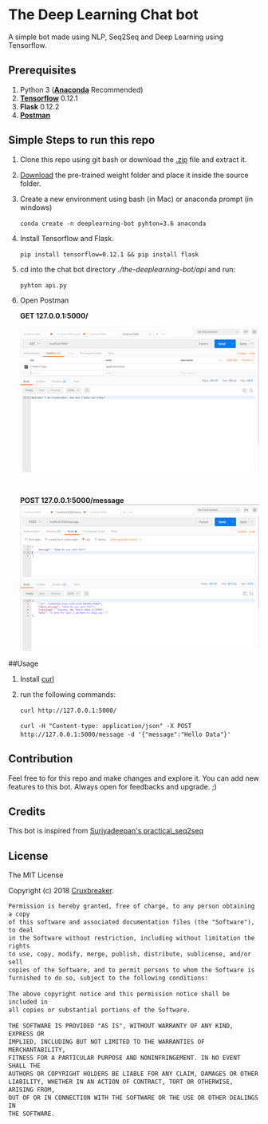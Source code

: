 # The Deep Learning Chat bot

A simple bot made using NLP, Seq2Seq and Deep Learning using Tensorflow.



## Prerequisites

1. Python 3 ([**Anaconda**](https://www.anaconda.com/download/) Recommended)
2. [**Tensorflow**](https://www.tensorflow.org/) 0.12.1
3. **Flask** 0.12.2
4. [**Postman**](https://www.getpostman.com/apps)

## Simple Steps to run this repo

1. Clone this repo using git bash or download the [.zip](https://github.com/knaxus/the-deeplearning-bot/archive/master.zip) file and extract it.

2. [Download](https://drive.google.com/open?id=1FS5vyP1yjaI2iE4_YUfE1ybacbM5bRsi) the pre-trained weight folder and place it inside the source folder.

3. Create a new environment using bash (in Mac) or anaconda prompt (in windows)

   ``conda create -n deeplearning-bot pyhton=3.6 anaconda``

4. Install Tensorflow and Flask.

   `pip install tensorflow=0.12.1 && pip install flask`

5. cd into the chat bot directory *./the-deeplearning-bot/api* and run:

   `pyhton api.py`

6. Open Postman

   **GET 127.0.0.1:5000/** 

   ![GET-root](./public/GET-root.png)

   ​

   **POST 127.0.0.1:5000/message**![POST-message](./public/POST-message.PNG)



##Usage 

1. Install [curl](https://curl.haxx.se/download.html)

2. run the following commands:

   `curl http://127.0.0.1:5000/`

   `curl -H "Content-type: application/json" -X POST http://127.0.0.1:5000/message -d '{"message":"Hello Data"}'`



## Contribution

Feel free to for this repo and make changes and explore it. You can add new features to this bot. Always open for feedbacks and upgrade. ;)



## Credits

This bot is inspired from [Suriyadeepan's practical_seq2seq](https://github.com/suriyadeepan/practical_seq2seq)



## License

The MIT License

Copyright (c) 2018 [Cruxbreaker](https://github.com/cruxbreaker).

```
Permission is hereby granted, free of charge, to any person obtaining a copy
of this software and associated documentation files (the "Software"), to deal
in the Software without restriction, including without limitation the rights
to use, copy, modify, merge, publish, distribute, sublicense, and/or sell
copies of the Software, and to permit persons to whom the Software is
furnished to do so, subject to the following conditions:

The above copyright notice and this permission notice shall be included in
all copies or substantial portions of the Software.

THE SOFTWARE IS PROVIDED "AS IS", WITHOUT WARRANTY OF ANY KIND, EXPRESS OR
IMPLIED, INCLUDING BUT NOT LIMITED TO THE WARRANTIES OF MERCHANTABILITY,
FITNESS FOR A PARTICULAR PURPOSE AND NONINFRINGEMENT. IN NO EVENT SHALL THE
AUTHORS OR COPYRIGHT HOLDERS BE LIABLE FOR ANY CLAIM, DAMAGES OR OTHER
LIABILITY, WHETHER IN AN ACTION OF CONTRACT, TORT OR OTHERWISE, ARISING FROM,
OUT OF OR IN CONNECTION WITH THE SOFTWARE OR THE USE OR OTHER DEALINGS IN
THE SOFTWARE.
```